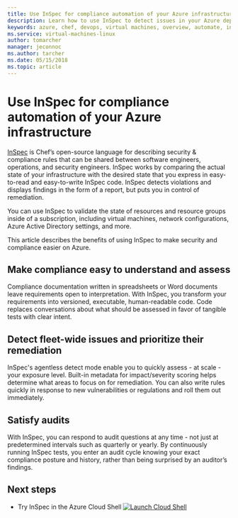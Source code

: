 ```yaml
---
title: Use InSpec for compliance automation of your Azure infrastructure
description: Learn how to use InSpec to detect issues in your Azure deployments
keywords: azure, chef, devops, virtual machines, overview, automate, inspec
ms.service: virtual-machines-linux
author: tomarcher
manager: jeconnoc
ms.author: tarcher
ms.date: 05/15/2018
ms.topic: article
---
```


# Use InSpec for compliance automation of your Azure infrastructure
[InSpec](https://www.chef.io/inspec/) is Chef’s open-source language for describing security & compliance rules that can be shared between software engineers, operations, and security engineers. InSpec works by comparing the actual state of your infrastructure with the desired state that you express in easy-to-read and easy-to-write InSpec code. InSpec detects violations and displays findings in the form of a report, but puts you in control of remediation.

You can use InSpec to validate the state of resources and resource groups inside of a subscription, including virtual machines, network configurations, Azure Active Directory settings, and more.

This article describes the benefits of using InSpec to make security and compliance easier on Azure.

## Make compliance easy to understand and assess
Compliance documentation written in spreadsheets or Word documents leave requirements open to interpretation. With InSpec, you transform your requirements into versioned, executable, human-readable code. Code replaces conversations about what should be assessed in favor of tangible tests with clear intent.

## Detect fleet-wide issues and prioritize their remediation
InSpec's agentless detect mode enable you to quickly assess - at scale - your exposure level. Built-in metadata for impact/severity scoring helps determine what areas to focus on for remediation. You can also write rules quickly in response to new vulnerabilities or regulations and roll them out immediately.

## Satisfy audits
With InSpec, you can respond to audit questions at any time - not just at predetermined intervals such as quarterly or yearly. By continuously running InSpec tests, you enter an audit cycle knowing your exact compliance posture and history, rather than being surprised by an auditor’s findings.

## Next steps
* Try InSpec in the Azure Cloud Shell
[![Launch Cloud Shell](https://shell.azure.com/images/launchcloudshell.png "Launch Cloud Shell")](https://shell.azure.com)
